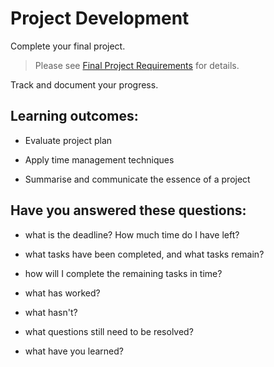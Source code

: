 # Project Development
Complete your final project. 

>Please see [Final Project Requirements](project_requirements.md) for details.

Track and document your progress.

## Learning outcomes:
* Evaluate project plan

* Apply time management techniques

* Summarise and communicate the essence of a project

## Have you answered these questions:
* what is the deadline? How much time do I have left?

* what tasks have been completed, and what tasks remain?

* how will I complete the remaining tasks in time?

* what has worked?

* what hasn't?

* what questions still need to be resolved?

* what have you learned?

